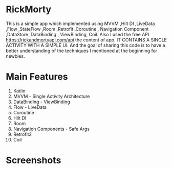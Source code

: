 # RickMorty
This is a simple app which implemented using MVVM ,Hilt DI ,LiveData ,Flow ,StateFlow ,Room ,Retrofit ,Coroutine , Navigation Component ,DataStore ,DataBinding , ViewBinding, Coil.  Also I used the free API https://rickandmortyapi.com/api the content of app. IT CONTAINS A SINGLE ACTIVITY WITH A SIMPLE UI. And the goal of sharing this code is to have a better understanding of the techniques I mentioned at the beginning for newbies.

# Main Features
1. Kotlin
2. MVVM - Single Activity Architecture
3. DataBinding - ViewBinding
4. Flow - LiveData
5. Coroutine
6. Hilt DI
7. Room
8. Navigation Components - Safe Args
9. Retrofit2
 10. Coil

# Screenshots 
